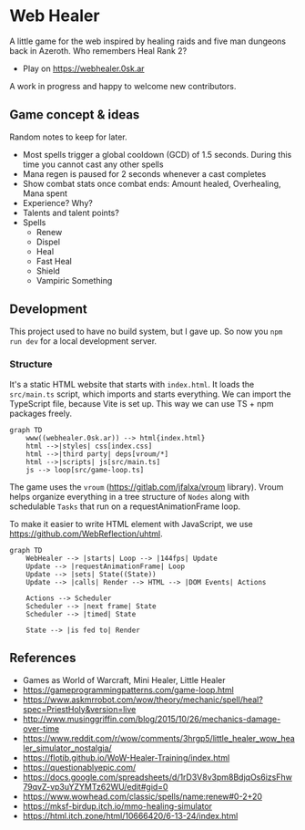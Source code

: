 # Web Healer

A little game for the web inspired by healing raids and five man dungeons back in Azeroth. Who remembers Heal Rank 2?

- Play on https://webhealer.0sk.ar

A work in progress and happy to welcome new contributors.

## Game concept & ideas

Random notes to keep for later.

- Most spells trigger a global cooldown (GCD) of 1.5 seconds. During this time you cannot cast any other spells
- Mana regen is paused for 2 seconds whenever a cast completes
- Show combat stats once combat ends: Amount healed, Overhealing, Mana spent
- Experience? Why?
- Talents and talent points?
- Spells
	- Renew
	- Dispel
	- Heal
	- Fast Heal
	- Shield
	- Vampiric Something

## Development

This project used to have no build system, but I gave up. So now you `npm run dev` for a local development server.

### Structure

It's a static HTML website that starts with `index.html`. It loads the `src/main.ts` script, which imports and starts everything. We can import the TypeScript file, because Vite is set up. This way we can use TS + npm packages freely.

```mermaid
graph TD
	www((webhealer.0sk.ar)) --> html{index.html}
	html -->|styles| css[index.css]
	html -->|third party| deps[vroum/*]
	html -->|scripts| js[src/main.ts]
	js --> loop[src/game-loop.ts]
```

The game uses the `vroum` (https://gitlab.com/jfalxa/vroum library). Vroum helps organize everything in a tree structure of `Nodes` along with schedulable `Tasks` that run on a requestAnimationFrame loop.

To make it easier to write HTML element with JavaScript, we use https://github.com/WebReflection/uhtml.

```mermaid
graph TD
	WebHealer --> |starts| Loop --> |144fps| Update
	Update --> |requestAnimationFrame| Loop
	Update --> |sets| State((State))
	Update --> |calls| Render --> HTML --> |DOM Events| Actions

	Actions --> Scheduler
	Scheduler --> |next frame| State
	Scheduler --> |timed| State

	State --> |is fed to| Render
```

## References

- Games as World of Warcraft, Mini Healer, Little Healer
- https://gameprogrammingpatterns.com/game-loop.html
- https://www.askmrrobot.com/wow/theory/mechanic/spell/heal?spec=PriestHoly&version=live
- http://www.musinggriffin.com/blog/2015/10/26/mechanics-damage-over-time
- https://www.reddit.com/r/wow/comments/3hrgp5/little_healer_wow_healer_simulator_nostalgia/
- https://flotib.github.io/WoW-Healer-Training/index.html
- https://questionablyepic.com/
- https://docs.google.com/spreadsheets/d/1rD3V8v3pm8BdjqOs6izsFhw79qvZ-vp3uYZYMTz62WU/edit#gid=0
- https://www.wowhead.com/classic/spells/name:renew#0-2+20
- https://mksf-birdup.itch.io/mmo-healing-simulator
- https://html.itch.zone/html/10666420/6-13-24/index.html
